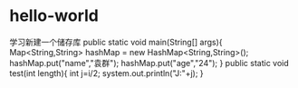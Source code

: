 # hello-world
学习新建一个储存库
public static void main(String[] args){
  Map<String,String> hashMap = new HashMap<String,String>();
  hashMap.put("name","袁群");
  hashMap.put("age","24");
}
public static void test(int length){
  int j=i/2;
  system.out.println("J:"+j);
}
